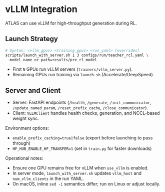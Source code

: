 
# vLLM Integration

ATLAS can use vLLM for high-throughput generation during RL.

## Launch Strategy

```bash
# Syntax: <vllm_gpus> <training_gpus> <run_yaml> [overrides]
scripts/launch_with_server.sh 1 3 configs/run/teacher_rcl.yaml \
  model_name_or_path=results/pre_rl_model
```

- First `N` GPUs run vLLM servers (`trainers/vllm_server.py`).
- Remaining GPUs run training via `launch.sh` (Accelerate/DeepSpeed).

## Server and Client

- Server: FastAPI endpoints (`/health`, `/generate`, `/init_communicator`, `/update_named_param`, `/reset_prefix_cache`, `/close_communicator`).
- Client: `VLLMClient` handles health checks, generation, and NCCL-based weight sync.

Environment options:

- `enable_prefix_caching=true|false` (export before launching to pass through)
- `HF_HUB_ENABLE_HF_TRANSFER=1` (set in `train.py` for faster downloads)

Operational notes:

- Ensure one GPU remains free for vLLM when `use_vllm` is enabled.
- In server mode, `launch_with_server.sh` updates `vllm_host` and `num_vllm_clients` in the run YAML.
- On macOS, inline `sed -i` semantics differ; run on Linux or adjust locally.

